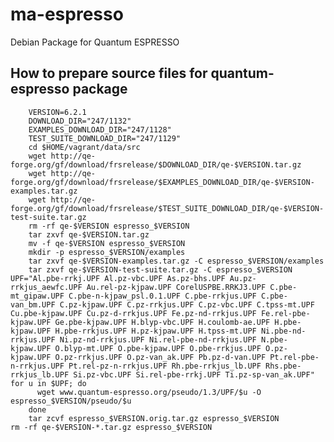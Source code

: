 # ma-espresso

Debian Package for Quantum ESPRESSO

## How to prepare source files for quantum-espresso package

        VERSION=6.2.1
        DOWNLOAD_DIR="247/1132"
        EXAMPLES_DOWNLOAD_DIR="247/1128"
        TEST_SUITE_DOWNLOAD_DIR="247/1129"
        cd $HOME/vagrant/data/src
        wget http://qe-forge.org/gf/download/frsrelease/$DOWNLOAD_DIR/qe-$VERSION.tar.gz
        wget http://qe-forge.org/gf/download/frsrelease/$EXAMPLES_DOWNLOAD_DIR/qe-$VERSION-examples.tar.gz
        wget http://qe-forge.org/gf/download/frsrelease/$TEST_SUITE_DOWNLOAD_DIR/qe-$VERSION-test-suite.tar.gz
        rm -rf qe-$VERSION espresso_$VERSION
        tar zxvf qe-$VERSION.tar.gz
        mv -f qe-$VERSION espresso_$VERSION
        mkdir -p espresso_$VERSION/examples
        tar zxvf qe-$VERSION-examples.tar.gz -C espresso_$VERSION/examples
        tar zxvf qe-$VERSION-test-suite.tar.gz -C espresso_$VERSION
	UPF="Al.pbe-rrkj.UPF Al.pz-vbc.UPF As.pz-bhs.UPF Au.pz-rrkjus_aewfc.UPF Au.rel-pz-kjpaw.UPF CorelUSPBE.RRKJ3.UPF C.pbe-mt_gipaw.UPF C.pbe-n-kjpaw_psl.0.1.UPF C.pbe-rrkjus.UPF C.pbe-van_bm.UPF C.pz-kjpaw.UPF C.pz-rrkjus.UPF C.pz-vbc.UPF C.tpss-mt.UPF Cu.pbe-kjpaw.UPF Cu.pz-d-rrkjus.UPF Fe.pz-nd-rrkjus.UPF Fe.rel-pbe-kjpaw.UPF Ge.pbe-kjpaw.UPF H.blyp-vbc.UPF H.coulomb-ae.UPF H.pbe-kjpaw.UPF H.pbe-rrkjus.UPF H.pz-kjpaw.UPF H.tpss-mt.UPF Ni.pbe-nd-rrkjus.UPF Ni.pz-nd-rrkjus.UPF Ni.rel-pbe-nd-rrkjus.UPF N.pbe-kjpaw.UPF O.blyp-mt.UPF O.pbe-kjpaw.UPF O.pbe-rrkjus.UPF O.pz-kjpaw.UPF O.pz-rrkjus.UPF O.pz-van_ak.UPF Pb.pz-d-van.UPF Pt.rel-pbe-n-rrkjus.UPF Pt.rel-pz-n-rrkjus.UPF Rh.pbe-rrkjus_lb.UPF Rhs.pbe-rrkjus_lb.UPF Si.pz-vbc.UPF Si.rel-pbe-rrkj.UPF Ti.pz-sp-van_ak.UPF"
	for u in $UPF; do
          wget www.quantum-espresso.org/pseudo/1.3/UPF/$u -O espresso_$VERSION/pseudo/$u
        done
        tar zcvf espresso_$VERSION.orig.tar.gz espresso_$VERSION
	rm -rf qe-$VERSION-*.tar.gz espresso_$VERSION
